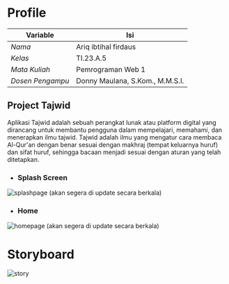 # Profile
| **Variable**       | **Isi**                            |
|---------------------|------------------------------------|
| *Nama*             | Ariq ibtihal firdaus             |
| *Kelas*            | TI.23.A.5                         |
| *Mata Kuliah*      | Pemrograman Web 1                 |
| *Dosen Pengampu*   | Donny Maulana, S.Kom., M.M.S.I.   |
## Project Tajwid

Aplikasi Tajwid adalah sebuah perangkat lunak atau platform digital yang dirancang untuk membantu pengguna dalam mempelajari, memahami, dan menerapkan ilmu tajwid. Tajwid adalah ilmu yang mengatur cara membaca Al-Qur'an dengan benar sesuai dengan makhraj (tempat keluarnya huruf) dan sifat huruf, sehingga bacaan menjadi sesuai dengan aturan yang telah ditetapkan.
* ### Splash Screen
![splashpage](https://github.com/user-attachments/assets/a42a7043-5d8e-401d-bf21-3f6394ebde31)
(akan segera di update secara berkala)
* ### Home
![homepage](https://github.com/user-attachments/assets/8b933432-b625-4efb-bc63-eb5399f8127c)
(akan segera di update secara berkala)
# Storyboard
![story](https://github.com/user-attachments/assets/5e451522-796b-47dc-846a-e49630be37d9)
